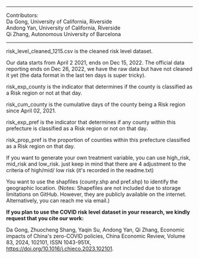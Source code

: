 **************************
Contributors: <br /> 
Da Gong, University of California, Riverside <br /> 
Andong Yan, University of California, Riverside <br /> 
Qi Zhang, Autonomous University of Barcelona <br /> 
*************************
risk_level_cleaned_1215.csv is the cleaned risk level dataset. 

Our data starts from April 2 2021, ends on Dec 15, 2022. The official data reporting ends on Dec 26, 2022, we have the raw data but have not cleaned it yet (the data format in the last ten days is super tricky). 

risk_exp_county is the indicator that determines if the county is classified as a Risk region or not at that day. 

risk_cum_county is the cumulative days of the county being a Risk region since April 02, 2021.

risk_exp_pref is the indicator that  determines if any county within this prefecture is classified as a Risk region or not on that day. 

risk_prop_pref is the proportion of counties within this prefecture classified as a Risk region on that day. 

If you want to generate your own treatment variable, you can use high_risk, mid_risk and low_risk. just keep in mind that there are 4 adjustment to the criteria of high/mid/ low risk (it's recorded in the readme.txt)

You want to use the shapfiles (county.shp and pref.shp) to identify the geographic location. (Notes: Shapefiles are not included due to storage limitations on GitHub. However, they are publicly available on the internet. Alternatively, you can reach me via email.)

**If you plan to use the COVID risk level dataset in your research, we kindly request that you cite our work:** 

Da Gong, Zhuocheng Shang, Yaqin Su, Andong Yan, Qi Zhang,
Economic impacts of China's zero-COVID policies,
China Economic Review,
Volume 83,
2024,
102101,
ISSN 1043-951X,
https://doi.org/10.1016/j.chieco.2023.102101.
